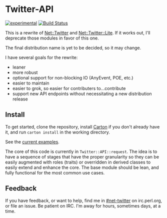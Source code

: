 Twitter-API
===========
[![experimental](http://badges.github.io/stability-badges/dist/experimental.svg)](http://github.com/badges/stability-badges) [![Build Status](https://travis-ci.org/semifor/Twitter-API.svg?branch=master)](https://travis-ci.org/semifor/Twitter-API)

This is a rewrite of [Net::Twitter][1] and [Net::Twitter::Lite][2]. If it works out, I'll deprecate those modules in favor of this one.

The final distribution name is yet to be decided, so it may change.

I have several goals for the rewrite:
* leaner
* more robust
* optional support for non-blocking IO (AnyEvent, POE, etc.)
* easier to maintain
* easier to grok, so easier for contributers to…contribute
* support new API endpoints without necessitating a new distribution release

Install
-------

To get started, clone the repository, install [Carton][3] if you don't already have it, and run `carton install` in the working directory.

See the [current examples](examples).

The core of this code is currently in `Twitter::API::request`. The idea is to have a sequence of stages that have the proper granularity so they can be easily augmented with roles (traits) or overridden in derived classes to easily extend and enhance the core. The base module should be lean, and fully functional for the most common use cases.

Feedback
--------

If you have feedback, or want to help, find me in [#net-twitter][4] on irc.perl.org, or file an issue. Be patient on IRC. I'm away for hours, sometimes days, at a time.

[1]: http://metacpan.org/pod/Net::Twitter
[2]: http://metacpan.org/pod/Net::Twitter::Lite
[3]: http://metacpan.org/pod/Carton
[4]: irc:://irc.perl.org#net-twitter
